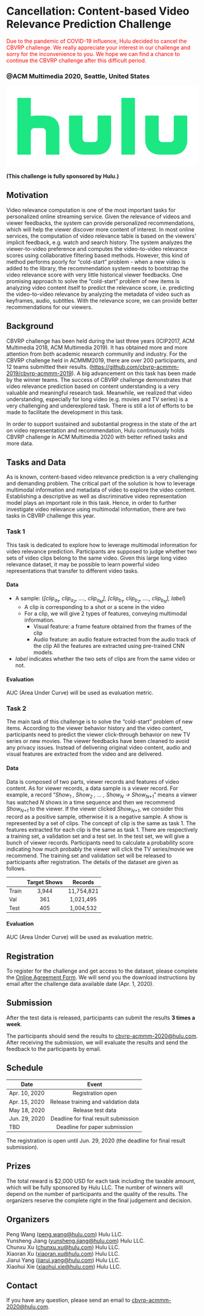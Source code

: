 # Cancellation: Content-based Video Relevance Prediction Challenge

<font color=red>Due to the pandemic of COVID-19 influence, Hulu decided to cancel the CBVRP challenge. We really appreciate your interest in our challenge and sorry for the inconvenience to you. We hope we can find a chance to continue the CBVRP challenge after this difficult period.</font>

### @ACM Multimedia 2020, Seattle, United States
![](hulu_logo.png)

**(This challenge is fully sponsored by Hulu.)**

## Motivation

Video relevance computation is one of the most important tasks for personalized online streaming service. Given the relevance of videos and viewer feedbacks, the system can provide personalized recommendations, which will help the viewer discover more content of interest. In most online services, the computation of video relevance table is based on the viewers' implicit feedback, e.g. watch and search history. The system analyzes the viewer-to-video preference and computes the video-to-video relevance scores using collaborative filtering based methods. However, this kind of method performs poorly for “cold-start” problem - when a new video is added to the library, the recommendation system needs to bootstrap the video relevance score with very little historical viewer feedbacks. One promising approach to solve the “cold-start” problem of new items is analyzing video content itself to predict the relevance score, i.e. predicting the video-to-video relevance by analyzing the metadata of video such as keyframes, audio, subtitles. With the relevance score, we can provide better recommendations for our viewers. 

## Background

CBVRP challenge has been held during the last three years (ICIP2017, ACM Multimedia 2018, ACM Multimedia 2019). It has obtained more and more attention from both academic research community and industry. For the CBVRP challenge held in ACMMM2019, there are over 200 participants, and 12 teams submitted their results. (https://github.com/cbvrp-acmmm-2019/cbvrp-acmmm-2019). A big advancement on this task has been made by the winner teams. The success of CBVRP challenge demonstrates that video relevance prediction based on content understanding is a very valuable and meaningful research task. Meanwhile, we realized that video understanding, especially for long video (e.g. movies and TV series) is a very challenging and underexplored task. There is still a lot of efforts to be made to facilitate the development in this task.

In order to support sustained and substantial progress in the state of the art on video representation and recommendation, Hulu continuously holds CBVRP challenge in ACM Multimedia 2020 with better refined tasks and more data.  

## Tasks and Data

As is known, content-based video relevance prediction is a very challenging and demanding problem. The critical part of the solution is how to leverage multimodal information and metadata of video to explore the video content. Establishing a descriptive as well as discriminative video representation model plays an important role in this task. Hence, in order to further investigate video relevance using multimodal information, there are two tasks in CBVRP challenge this year.

### Task 1

This task is dedicated to explore how to leverage multimodal information for video relevance prediction. Participants are supposed to judge whether two sets of video clips belong to the same video. Given this large long video relevance dataset, it may be possible to learn powerful video representations that transfer to different video tasks.

#### Data

- A sample:  (*[clip<sub>a<sub>1</sub></sub>, clip<sub>a<sub>2</sub></sub>, ...., clip<sub>a<sub>M</sub></sub>], [clip<sub>b<sub>1</sub></sub>, clip<sub>b<sub>2</sub></sub>, ...., clip<sub>b<sub>N</sub></sub>], label*)
    - A clip is corresponding to a shot or a scene in the video
    - For a clip, we will give 2 types of features, conveying multimodal information.
        - Visual feature: a frame feature obtained from the frames of the clip
        - Audio feature: an audio feature extracted from the audio track of the clip
     All the features are extracted using pre-trained CNN models. 
- *label* indicates whether the two sets of clips are from the same video or not.

#### Evaluation

AUC (Area Under Curve) will be used as evaluation metric.

### Task 2

The main task of this challenge is to solve the “cold-start” problem of new items. According to the viewer behavior history and the video content, participants need to predict the viewer click-through behavior on new TV series or new movies. The viewer feedbacks have been cleaned to avoid any privacy issues. Instead of delivering original video content, audio and visual features are extracted from the video and are delivered. 

#### Data

Data is composed of two parts, viewer records and features of video content. As for viewer records, a data sample is a viewer record. For example, a record “*Show<sub>1</sub> , Show<sub>2</sub> , ... , Show<sub>N</sub>  ->  Show<sub>N+1</sub>*” means a viewer has watched *N* shows in a time sequence and then we recommend *Show<sub>N+1</sub>* to the viewer. If the viewer clicked *Show<sub>N+1</sub>*, we consider this record as a positive sample, otherwise it is a negative sample. A show is represented by a set of clips. The concept of clip is the same as task 1. The features extracted for each clip is the same as task 1. There are respectively a training set, a validation set and a test set. In the test set, we will give a bunch of viewer records. Participants need to calculate a probability score indicating how much probably the viewer will click the TV series/movie we recommend. The training set and validation set will be released to participants after registration. The details of the dataset are given as follows.

|           |   Target Shows    |   Records   |
| --------- |:-----------------:|:-----------:|
|   Train   |   3,944           |  11,754,821 |
|   Val     |     361           |   1,021,495 |
|   Test    |     405           |   1,004,532 |


#### Evaluation

AUC (Area Under Curve) will be used as evaluation metric.

## Registration

To register for the challenge and get access to the dataset, please complete the [Online Agreement Form](https://freeonlinesurveys.com/s/WK0gbfZC). We will send you the download instructions by email after the challenge data available date (Apr. 1, 2020). 

## Submission

After the test data is released, participants can submit the results **3 times a week**. 

The participants should send the results to cbvrp-acmmm-2020@hulu.com. After receiving the submission, we will evaluate the results and send the feedback to the participants by email.


## Schedule

|        Date       |                  Event                  |
| ----------------- |:---------------------------------------:|
|   Apr. 10, 2020    | Registration open                       |
|   Apr. 15, 2020   | Release training and validation data    | 
|   May 18, 2020    | Release test data                       |
|   Jun. 29, 2020   | Deadline for final result submission    |
|   TBD             | Deadline for paper submission           |

The registration is open until Jun. 29, 2020 (the deadline for final result submission).

## Prizes

The total reward is $2,000 USD for each task including the taxable amount, which will be fully sponsored by Hulu LLC. The number of winners will depend on the number of participants and the quality of the results. The organizers reserve the complete right in the final judgement and decision.

## Organizers

Peng Wang (peng.wang@hulu.com) Hulu LLC.\
Yunsheng Jiang (yunsheng.jiang@hulu.com) Hulu LLC.\
Chunxu Xu (chunxu.xu@hulu.com) Hulu LLC.\
Xiaoran Xu (xiaoran.xu@hulu.com) Hulu LLC.\
Jiarui Yang (jiarui.yang@hulu.com) Hulu LLC.\
Xiaohui Xie (xiaohui.xie@hulu.com) Hulu LLC.

## Contact

If you have any question, please send an email to cbvrp-acmmm-2020@hulu.com.
